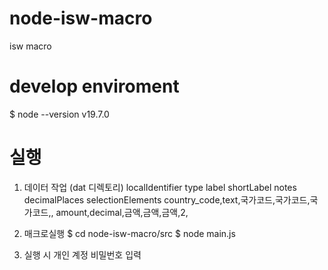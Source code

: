 # node-isw-macro
isw macro


# develop enviroment
$ node --version
v19.7.0

# 실행
1. 데이터 작업 (dat 디렉토리)
localIdentifier	type	label	shortLabel	notes	decimalPlaces	selectionElements
country_code,text,국가코드,국가코드,국가코드,,
amount,decimal,금액,금액,금액,2,

2. 매크로실행
$ cd node-isw-macro/src
$ node main.js

3. 실행 시 개인 계정 비밀번호 입력
